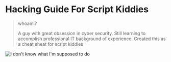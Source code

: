 # Hacking Guide For Script Kiddies
> whoami?
> 
> A guy with great obsession in cyber security. Still learning to accomplish professional IT background of experience.
> Created this as a cheat sheat for script kiddies 
>
![I don't know what I'm supposed to do](https://i.pinimg.com/originals/6e/3b/9d/6e3b9d51461add09fd38c50f43ab7f2c.gif)
